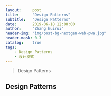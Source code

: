 ```yaml
---
layout:     post
title:      "Design Patterns"
subtitle:   "Design Patterns"
date:       2019-06-18 12:00:00
author:     "Zhang huirui"
header-img: "img/post-bg-nextgen-web-pwa.jpg"
header-mask: 0.3
catalog:    true
tags:
    - Design Patterns
    - 设计模式
---
```


> Design Patterns

## Design Patterns


